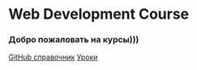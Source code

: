 # Web Development Course


### Добро пожаловать на курсы)))


[GitHub справочник](/references/github.md)
[Уроки](/references/lessons.md)